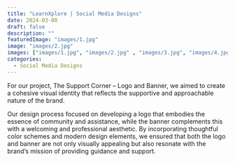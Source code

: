 ```yaml
---
title: "LearnXplore | Social Media Designs"
date: 2024-03-08
draft: false
description: ""
featuredImage: "images/1.jpg"
image: "images/2.jpg"
images: ["images/1.jpg", "images/2.jpg" , "images/3.jpg", "images/4.jpg" , "images/5.jpg", "images/6.jpg", "images/7.jpg", "images/8.jpg", "images/9.jpg", "images/10.jpg"]
categories:
  - Social Media Designs
---
```


For our project, The Support Corner – Logo and Banner, we aimed to create a cohesive visual identity that reflects the supportive and approachable nature of the brand.

Our design process focused on developing a logo that embodies the essence of community and assistance, while the banner complements this with a welcoming and professional aesthetic. By incorporating thoughtful color schemes and modern design elements, we ensured that both the logo and banner are not only visually appealing but also resonate with the brand’s mission of providing guidance and support.